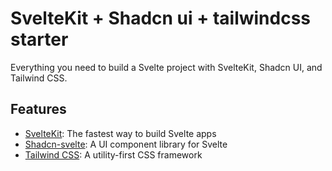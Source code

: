 # SvelteKit + Shadcn ui + tailwindcss starter

Everything you need to build a Svelte project with SvelteKit, Shadcn UI, and Tailwind CSS.

## Features

- [SvelteKit](https://kit.svelte.dev/): The fastest way to build Svelte apps
- [Shadcn-svelte](https://shadcn-svelte.com/): A UI component library for Svelte
- [Tailwind CSS](https://tailwindcss.com/): A utility-first CSS framework
